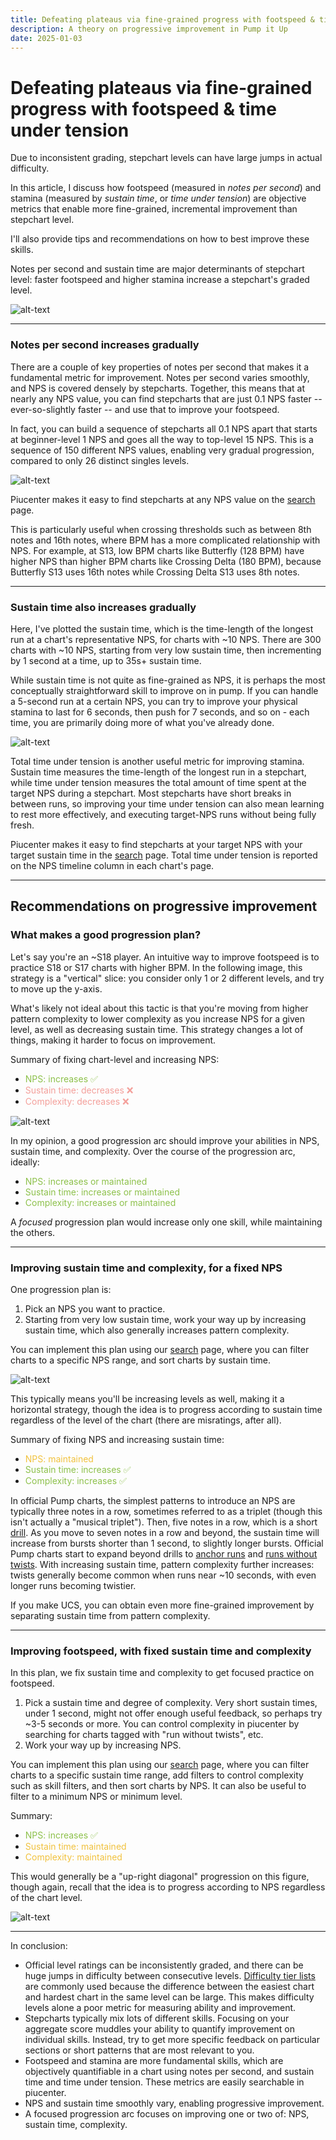 ```yaml
---
title: Defeating plateaus via fine-grained progress with footspeed & time under tension
description: A theory on progressive improvement in Pump it Up
date: 2025-01-03
---
```

# Defeating plateaus via fine-grained progress with footspeed & time under tension

<div class="tip">
Due to inconsistent grading, stepchart levels can have large jumps in actual difficulty.

In this article, I discuss how footspeed (measured in *notes per second*) and stamina (measured by *sustain time*, or *time under tension*) are objective metrics that enable more fine-grained, incremental improvement than stepchart level.

I'll also provide tips and recommendations on how to best improve these skills.
</div>

Notes per second and sustain time are major determinants of stepchart level: faster footspeed and higher stamina increase a stepchart's graded level.

![alt-text](/images/piu-singles-nps-sustain-level-edited.png)

---

### Notes per second increases gradually

There are a couple of key properties of notes per second that makes it a fundamental metric for improvement. Notes per second varies smoothly, and NPS is covered densely by stepcharts. Together, this means that at nearly any NPS value, you can find stepcharts that are just 0.1 NPS faster -- ever-so-slightly faster -- and use that to improve your footspeed. 

<div class="note">
In fact, you can build a sequence of stepcharts all 0.1 NPS apart that starts at beginner-level 1 NPS and goes all the way to top-level 15 NPS. This is a sequence of 150 different NPS values, enabling very gradual progression, compared to only 26 distinct singles levels.
</div>

![alt-text](/images/piu-singles-sorted-nps.png)


<div class="tip">
Piucenter makes it easy to find stepcharts at any NPS value on the <a href=/search>search</a> page.

This is particularly useful when crossing thresholds such as between 8th notes and 16th notes, where BPM has a more complicated relationship with NPS. For example, at S13, low BPM charts like Butterfly (128 BPM) have higher NPS than higher BPM charts like Crossing Delta (180 BPM), because Butterfly S13 uses 16th notes while Crossing Delta S13 uses 8th notes.
</div>


---

### Sustain time also increases gradually

Here, I've plotted the sustain time, which is the time-length of the longest run at a chart's representative NPS, for charts with ~10 NPS. There are 300 charts with ~10 NPS, starting from very low sustain time, then incrementing by 1 second at a time, up to 35s+ sustain time.

While sustain time is not quite as fine-grained as NPS, it is perhaps the most conceptually straightforward skill to improve on in pump. If you can handle a 5-second run at a certain NPS, you can try to improve your physical stamina to last for 6 seconds, then push for 7 seconds, and so on - each time, you are primarily doing more of what you've already done. 

![alt-text](/images/piu-singles-sorted-sustain_time-10nps.png)

<div class="tip">
Total time under tension is another useful metric for improving stamina. Sustain time measures the time-length of the longest run in a stepchart, while time under tension measures the total amount of time spent at the target NPS during a stepchart. Most stepcharts have short breaks in between runs, so improving your time under tension can also mean learning to rest more effectively, and executing target-NPS runs without being fully fresh.
</div>

Piucenter makes it easy to find stepcharts at your target NPS with your target sustain time in the [search](/search) page. Total time under tension is reported on the NPS timeline column in each chart's page.

---

## Recommendations on progressive improvement

### What makes a good progression plan?
Let's say you're an ~S18 player. An intuitive way to improve footspeed is to practice S18 or S17 charts with higher BPM. In the following image, this strategy is a "vertical" slice: you consider only 1 or 2 different levels, and try to move up the y-axis. 

What's likely not ideal about this tactic is that you're moving from higher pattern complexity to lower complexity as you increase NPS for a given level, as well as decreasing sustain time. This strategy changes a lot of things, making it harder to focus on improvement.

Summary of fixing chart-level and increasing NPS:
- <span style="color:#7CB82Fdd">NPS: increases ✅</span>
- <span style="color:#ec433980">Sustain time: decreases ❌</span>
- <span style="color:#ec433980">Complexity: decreases ❌</span>


![alt-text](/images/piu-singles-nps-sustain-level-edited.png)


In my opinion, a good progression arc should improve your abilities in NPS, sustain time, and complexity. Over the course of the progression arc, ideally:

- <span style="color:#7CB82Fdd">NPS: increases or maintained</span>
- <span style="color:#7CB82Fdd">Sustain time: increases or maintained</span>
- <span style="color:#7CB82Fdd">Complexity: increases or maintained</span>

A *focused* progression plan would increase only one skill, while maintaining the others.

---
### Improving sustain time and complexity, for a fixed NPS

One progression plan is:

1. Pick an NPS you want to practice.
2. Starting from very low sustain time, work your way up by increasing sustain time, which also generally increases pattern complexity.

You can implement this plan using our [search](/search) page, where you can filter charts to a specific NPS range, and sort charts by sustain time.

![alt-text](/images/piu-singles-nps-sustain-level-edited-highlighted.png)

This typically means you'll be increasing levels as well, making it a horizontal strategy, though the idea is to progress according to sustain time regardless of the level of the chart (there are misratings, after all).

Summary of fixing NPS and increasing sustain time:
- <span style="color:#efb920dd">NPS: maintained</span>
- <span style="color:#7CB82Fdd">Sustain time: increases ✅</span>
- <span style="color:#7CB82Fdd">Complexity: increases ✅</span>

In official Pump charts, the simplest patterns to introduce an NPS are typically three notes in a row, sometimes referred to as a triplet (though this isn't actually a "musical triplet"). Then, five notes in a row, which is a short [drill](/skill/drill). As you move to seven notes in a row and beyond, the sustain time will increase from bursts shorter than 1 second, to slightly longer bursts. Official Pump charts start to expand beyond drills to [anchor runs](/skill/anchor_run) and [runs without twists](/skill/run_without_twists). With increasing sustain time, pattern complexity further increases: twists generally become common when runs near ~10 seconds, with even longer runs becoming twistier.

If you make UCS, you can obtain even more fine-grained improvement by separating sustain time from pattern complexity.


---
### Improving footspeed, with fixed sustain time and complexity

In this plan, we fix sustain time and complexity to get focused practice on footspeed.

1. Pick a sustain time and degree of complexity. Very short sustain times, under 1 second, might not offer enough useful feedback, so perhaps try ~3-5 seconds or more. You can control complexity in piucenter by searching for charts tagged with "run without twists", etc.
2. Work your way up by increasing NPS.

You can implement this plan using our [search](/search) page, where you can filter charts to a specific sustain time range, add filters to control complexity such as skill filters, and then sort charts by NPS. It can also be useful to filter to a minimum NPS or minimum level.

Summary:
- <span style="color:#7CB82Fdd">NPS: increases ✅</span>
- <span style="color:#efb920dd">Sustain time: maintained </span>
- <span style="color:#efb920dd">Complexity: maintained </span>

This would generally be a "up-right diagonal" progression on this figure, though again, recall that the idea is to progress according to NPS regardless of the chart level.

![alt-text](/images/piu-singles-nps-sustain-level-edited-highlighted-diagonal.png)


---

In conclusion:

- Official level ratings can be inconsistently graded, and there can be huge jumps in difficulty between consecutive levels. [Difficulty tier lists](/articles/difficultytierlists) are commonly used because the difference between the easiest chart and hardest chart in the same level can be large. This makes difficulty levels alone a poor metric for measuring ability and improvement.
- Stepcharts typically mix lots of different skills. Focusing on your aggregate score muddles your ability to quantify improvement on individual skills. Instead, try to get more specific feedback on particular sections or short patterns that are most relevant to you.
- Footspeed and stamina are more fundamental skills, which are objectively quantifiable in a chart using notes per second, and sustain time and time under tension. These metrics are easily searchable in piucenter.
- NPS and sustain time smoothly vary, enabling progressive improvement.
- A focused progression arc focuses on improving one or two of: NPS, sustain time, complexity.